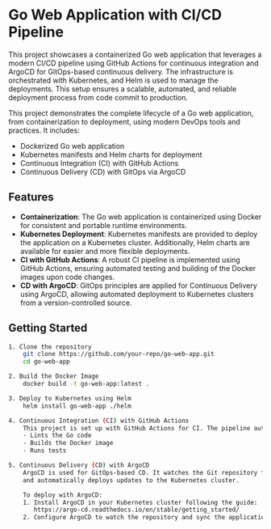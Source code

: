 # Go Web Application with CI/CD Pipeline

This project showcases a containerized Go web application that leverages a modern CI/CD pipeline using GitHub Actions for continuous integration and ArgoCD for GitOps-based continuous delivery. The infrastructure is orchestrated with Kubernetes, and Helm is used to manage the deployments. This setup ensures a scalable, automated, and reliable deployment process from code commit to production.

This project demonstrates the complete lifecycle of a Go web application, from containerization to deployment, using modern DevOps tools and practices. It includes:

- Dockerized Go web application
- Kubernetes manifests and Helm charts for deployment
- Continuous Integration (CI) with GitHub Actions
- Continuous Delivery (CD) with GitOps via ArgoCD

## Features

- **Containerization**: The Go web application is containerized using Docker for consistent and portable runtime environments.
- **Kubernetes Deployment**: Kubernetes manifests are provided to deploy the application on a Kubernetes cluster. Additionally, Helm charts are available for easier and more flexible deployments.
- **CI with GitHub Actions**: A robust CI pipeline is implemented using GitHub Actions, ensuring automated testing and building of the Docker images upon code changes.
- **CD with ArgoCD**: GitOps principles are applied for Continuous Delivery using ArgoCD, allowing automated deployment to Kubernetes clusters from a version-controlled source.

## Getting Started

```bash
1. Clone the repository
    git clone https://github.com/your-repo/go-web-app.git
    cd go-web-app

2. Build the Docker Image
    docker build -t go-web-app:latest .

3. Deploy to Kubernetes using Helm
    helm install go-web-app ./helm

4. Continuous Integration (CI) with GitHub Actions
    This project is set up with GitHub Actions for CI. The pipeline automatically:
    - Lints the Go code
    - Builds the Docker image
    - Runs tests

5. Continuous Delivery (CD) with ArgoCD
    ArgoCD is used for GitOps-based CD. It watches the Git repository for changes
    and automatically deploys updates to the Kubernetes cluster.

    To deploy with ArgoCD:
    1. Install ArgoCD in your Kubernetes cluster following the guide:
       https://argo-cd.readthedocs.io/en/stable/getting_started/
    2. Configure ArgoCD to watch the repository and sync the application.x